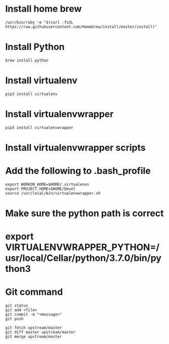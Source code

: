 # Install home brew

```
/usr/bin/ruby -e "$(curl -fsSL https://raw.githubusercontent.com/Homebrew/install/master/install)"
```

# Install Python
```
brew install python
```

# Install virtualenv
```
pip3 install virtualenv
```

# Install virtualenvwrapper
```
pip3 install virtualenvwrapper
```

# Install virtualenvwrapper scripts
# Add the following to .bash_profile
```
export WORKON_HOME=$HOME/.virtualenvs
export PROJECT_HOME=$HOME/Devel
source /usr/local/bin/virtualenvwrapper.sh
```

# Make sure the python path is correct
# export VIRTUALENVWRAPPER_PYTHON=/usr/local/Cellar/python/3.7.0/bin/python3

# Git command
```
git status
git add <file>
git commit -m "<message>"
git push

git fetch upstream/master
git diff master upstream/master
git merge upstream/master
```
